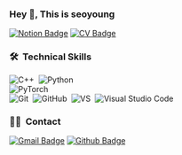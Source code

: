 ### Hey 👋, This is seoyoung

[![Notion Badge](https://img.shields.io/badge/-Porfolio-yellow?style=flat&logo=Notion&logoColor=white&link=https://www.notion.so/Algorithm-Engineer-c865496864e442c99b1be1d027639967)](https://www.notion.so/Algorithm-Engineer-c865496864e442c99b1be1d027639967) 
[![CV Badge](https://img.shields.io/badge/-CV-blue?style=flat&logoColor=white&link=https://sy-note-0.tistory.com/12)](https://sy-note-0.tistory.com/12) 

### 🛠 &nbsp;Technical Skills
![C++](https://img.shields.io/badge/-C++-05122A?logo=c%2B%2B&style=flat)&nbsp;
![Python](https://img.shields.io/badge/-Python-05122A?logo=Python&style=flat)<br>
![PyTorch](https://img.shields.io/badge/-PyTorch-05122A?logo=PyTorch&style=flat)<br>
![Git](https://img.shields.io/badge/-Git-05122A?style=flat&logo=git)&nbsp;
![GitHub](https://img.shields.io/badge/-GitHub-05122A?style=flat&logo=github)&nbsp;
![VS](https://img.shields.io/badge/-VisualStudio-05122A?style=flat&logo=visual-studio)&nbsp;
![Visual Studio Code](https://img.shields.io/badge/-Visual%20Studio%20Code-05122A?style=flat&logo=visual-studio-code&logoColor=007ACC)&nbsp;

### 🤝🏻 &nbsp;Contact
[![Gmail Badge](https://img.shields.io/badge/-bestseo02@gmail.com-c14438?style=flat&logo=Gmail&logoColor=white&link=mailto:bestseo02@gmail.com)](mailto:bestseo02@gmail.com) [![Github Badge](https://img.shields.io/badge/-kimseoyoung-grey?style=flat&logo=github&logoColor=white&link=https://github.com/kimseoyoung/)](https://www.github.com/kimseoyoung/) 

<!--
**kim-seoyoung/kim-seoyoung** is a ✨ _special_ ✨ repository because its `README.md` (this file) appears on your GitHub profile.

Here are some ideas to get you started:

- 🔭 I’m currently working on ...
- 🌱 I’m currently learning ...
- 👯 I’m looking to collaborate on ...
- 🤔 I’m looking for help with ...
- 💬 Ask me about ...
- 📫 How to reach me: ...
- 😄 Pronouns: ...
- ⚡ Fun fact: ...
-->

